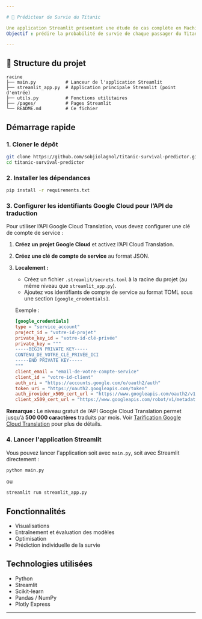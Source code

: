 ```yaml
---

# 🚢 Prédicteur de Survie du Titanic

Une application Streamlit présentant une étude de cas complète en Machine Learning.
Objectif : prédire la probabilité de survie de chaque passager du Titanic en fonction de caractéristiques telles que l’âge, le sexe, la classe et les membres de la famille à bord.

---
```


## 📁 Structure du projet

```
racine
├── main.py           # Lanceur de l'application Streamlit
├── streamlit_app.py  # Application principale Streamlit (point d'entrée)
├── utils.py          # Fonctions utilitaires
├── /pages/           # Pages Streamlit
└── README.md         # Ce fichier
```

##  Démarrage rapide

### 1. Cloner le dépôt

```bash
git clone https://github.com/sobjiolagnol/titanic-survival-predictor.git
cd titanic-survival-predictor
```

### 2. Installer les dépendances

```bash
pip install -r requirements.txt
```

### 3. Configurer les identifiants Google Cloud pour l’API de traduction

Pour utiliser l’API Google Cloud Translation, vous devez configurer une clé de compte de service :

1. **Créez un projet Google Cloud** et activez l’API Cloud Translation.

2. **Créez une clé de compte de service** au format JSON.

3. **Localement :**

   * Créez un fichier `.streamlit/secrets.toml` à la racine du projet (au même niveau que `streamlit_app.py`).
   * Ajoutez vos identifiants de compte de service au format TOML sous une section `[google_credentials]`.

   Exemple :

   ```toml
   [google_credentials]
   type = "service_account"
   project_id = "votre-id-projet"
   private_key_id = "votre-id-clé-privée"
   private_key = """
   -----BEGIN PRIVATE KEY-----
   CONTENU_DE_VOTRE_CLÉ_PRIVÉE_ICI
   -----END PRIVATE KEY-----
   """
   client_email = "email-de-votre-compte-service"
   client_id = "votre-id-client"
   auth_uri = "https://accounts.google.com/o/oauth2/auth"
   token_uri = "https://oauth2.googleapis.com/token"
   auth_provider_x509_cert_url = "https://www.googleapis.com/oauth2/v1/certs"
   client_x509_cert_url = "https://www.googleapis.com/robot/v1/metadata/x509/email-de-votre-compte-service"
   ```

**Remarque :** Le niveau gratuit de l’API Google Cloud Translation permet jusqu’à **500 000 caractères** traduits par mois.
Voir [Tarification Google Cloud Translation](https://cloud.google.com/translate/pricing) pour plus de détails.

### 4. Lancer l'application Streamlit

Vous pouvez lancer l'application soit avec `main.py`, soit avec Streamlit directement :

```bash
python main.py
```

ou

```bash
streamlit run streamlit_app.py
```

##  Fonctionnalités

* Visualisations
* Entraînement et évaluation des modèles
* Optimisation
* Prédiction individuelle de la survie

## Technologies utilisées

* Python
* Streamlit
* Scikit-learn
* Pandas / NumPy
* Plotly Express
---
